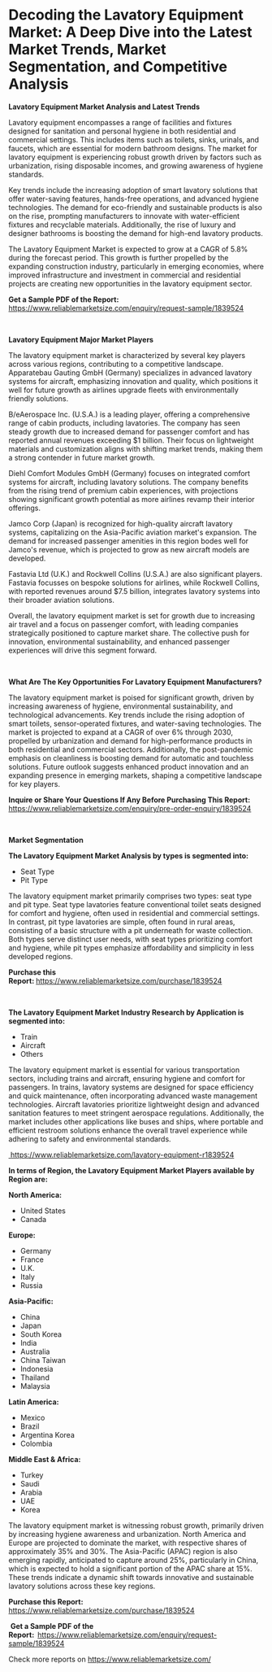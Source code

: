 <p><h1>Decoding the Lavatory Equipment Market: A Deep Dive into the Latest Market Trends, Market Segmentation, and Competitive Analysis</h1></p><p><strong>Lavatory Equipment Market Analysis and Latest Trends</strong></p>
<p><p>Lavatory equipment encompasses a range of facilities and fixtures designed for sanitation and personal hygiene in both residential and commercial settings. This includes items such as toilets, sinks, urinals, and faucets, which are essential for modern bathroom designs. The market for lavatory equipment is experiencing robust growth driven by factors such as urbanization, rising disposable incomes, and growing awareness of hygiene standards.</p><p>Key trends include the increasing adoption of smart lavatory solutions that offer water-saving features, hands-free operations, and advanced hygiene technologies. The demand for eco-friendly and sustainable products is also on the rise, prompting manufacturers to innovate with water-efficient fixtures and recyclable materials. Additionally, the rise of luxury and designer bathrooms is boosting the demand for high-end lavatory products.</p><p>The Lavatory Equipment Market is expected to grow at a CAGR of 5.8% during the forecast period. This growth is further propelled by the expanding construction industry, particularly in emerging economies, where improved infrastructure and investment in commercial and residential projects are creating new opportunities in the lavatory equipment sector.</p></p>
<p><strong>Get a Sample PDF of the Report:&nbsp;</strong> <a href="https://www.reliablemarketsize.com/enquiry/request-sample/1839524?utm_campaign=3504&utm_medium=2&utm_source=Github&utm_content=ia&utm_term=04042025&utm_id=lavatory-equipment">https://www.reliablemarketsize.com/enquiry/request-sample/1839524</a></p>
<p>&nbsp;</p>
<p><strong>Lavatory Equipment Major Market Players</strong></p>
<p><p>The lavatory equipment market is characterized by several key players across various regions, contributing to a competitive landscape. Apparatebau Gauting GmbH (Germany) specializes in advanced lavatory systems for aircraft, emphasizing innovation and quality, which positions it well for future growth as airlines upgrade fleets with environmentally friendly solutions.</p><p>B/eAerospace Inc. (U.S.A.) is a leading player, offering a comprehensive range of cabin products, including lavatories. The company has seen steady growth due to increased demand for passenger comfort and has reported annual revenues exceeding $1 billion. Their focus on lightweight materials and customization aligns with shifting market trends, making them a strong contender in future market growth.</p><p>Diehl Comfort Modules GmbH (Germany) focuses on integrated comfort systems for aircraft, including lavatory solutions. The company benefits from the rising trend of premium cabin experiences, with projections showing significant growth potential as more airlines revamp their interior offerings. </p><p>Jamco Corp (Japan) is recognized for high-quality aircraft lavatory systems, capitalizing on the Asia-Pacific aviation market's expansion. The demand for increased passenger amenities in this region bodes well for Jamco's revenue, which is projected to grow as new aircraft models are developed.</p><p>Fastavia Ltd (U.K.) and Rockwell Collins (U.S.A.) are also significant players. Fastavia focusses on bespoke solutions for airlines, while Rockwell Collins, with reported revenues around $7.5 billion, integrates lavatory systems into their broader aviation solutions.</p><p>Overall, the lavatory equipment market is set for growth due to increasing air travel and a focus on passenger comfort, with leading companies strategically positioned to capture market share. The collective push for innovation, environmental sustainability, and enhanced passenger experiences will drive this segment forward.</p></p>
<p>&nbsp;</p>
<p><strong>What Are The Key Opportunities For Lavatory Equipment Manufacturers?</strong></p>
<p><p>The lavatory equipment market is poised for significant growth, driven by increasing awareness of hygiene, environmental sustainability, and technological advancements. Key trends include the rising adoption of smart toilets, sensor-operated fixtures, and water-saving technologies. The market is projected to expand at a CAGR of over 6% through 2030, propelled by urbanization and demand for high-performance products in both residential and commercial sectors. Additionally, the post-pandemic emphasis on cleanliness is boosting demand for automatic and touchless solutions. Future outlook suggests enhanced product innovation and an expanding presence in emerging markets, shaping a competitive landscape for key players.</p></p>
<p><strong>Inquire or Share Your Questions If Any Before Purchasing This Report:</strong> <a href="https://www.reliablemarketsize.com/enquiry/pre-order-enquiry/1839524?utm_campaign=3504&utm_medium=2&utm_source=Github&utm_content=ia&utm_term=04042025&utm_id=lavatory-equipment">https://www.reliablemarketsize.com/enquiry/pre-order-enquiry/1839524</a></p>
<p>&nbsp;</p>
<p><strong>Market Segmentation</strong></p>
<p><strong>The Lavatory Equipment Market Analysis by types is segmented into:</strong></p>
<p><ul><li>Seat Type</li><li>Pit Type</li></ul></p>
<p><p>The lavatory equipment market primarily comprises two types: seat type and pit type. Seat type lavatories feature conventional toilet seats designed for comfort and hygiene, often used in residential and commercial settings. In contrast, pit type lavatories are simple, often found in rural areas, consisting of a basic structure with a pit underneath for waste collection. Both types serve distinct user needs, with seat types prioritizing comfort and hygiene, while pit types emphasize affordability and simplicity in less developed regions.</p></p>
<p><strong>Purchase this Report:&nbsp;</strong><a href="https://www.reliablemarketsize.com/purchase/1839524?utm_campaign=3504&utm_medium=2&utm_source=Github&utm_content=ia&utm_term=04042025&utm_id=lavatory-equipment">https://www.reliablemarketsize.com/purchase/1839524</a></p>
<p>&nbsp;</p>
<p><strong>The Lavatory Equipment Market Industry Research by Application is segmented into:</strong></p>
<p><ul><li>Train</li><li>Aircraft</li><li>Others</li></ul></p>
<p><p>The lavatory equipment market is essential for various transportation sectors, including trains and aircraft, ensuring hygiene and comfort for passengers. In trains, lavatory systems are designed for space efficiency and quick maintenance, often incorporating advanced waste management technologies. Aircraft lavatories prioritize lightweight design and advanced sanitation features to meet stringent aerospace regulations. Additionally, the market includes other applications like buses and ships, where portable and efficient restroom solutions enhance the overall travel experience while adhering to safety and environmental standards.</p></p>
<p><a href="https://www.reliablemarketsize.com/lavatory-equipment-r1839524?utm_campaign=3504&utm_medium=2&utm_source=Github&utm_content=ia&utm_term=04042025&utm_id=lavatory-equipment">&nbsp;https://www.reliablemarketsize.com/lavatory-equipment-r1839524</a></p>
<p><strong>In terms of Region, the Lavatory Equipment Market Players available by Region are:</strong></p>
<p>
    <p> <strong> North America: </strong>
        <ul>
            <li>United States</li>
            <li>Canada</li>
        </ul>
        </p> 
    <p> <strong> Europe: </strong>
        <ul>
            <li>Germany</li>
            <li>France</li>
            <li>U.K.</li>
            <li>Italy</li>
            <li>Russia</li>
        </ul>
        </p> 
    <p> <strong> Asia-Pacific: </strong>
        <ul>
            <li>China</li>
            <li>Japan</li>
            <li>South Korea</li>
            <li>India</li>
            <li>Australia</li>
            <li>China Taiwan</li>
            <li>Indonesia</li>
            <li>Thailand</li>
            <li>Malaysia</li>
        </ul>
        </p> 
    <p> <strong> Latin America: </strong>
        <ul>
            <li>Mexico</li>
            <li>Brazil</li>
            <li>Argentina Korea</li>
            <li>Colombia</li>
        </ul>
        </p> 
    <p> <strong> Middle East & Africa: </strong>
        <ul>
            <li>Turkey</li>
            <li>Saudi</li>
            <li>Arabia</li>
            <li>UAE</li>
            <li>Korea</li>
        </ul>
    </p>
    </p>
<p><p>The lavatory equipment market is witnessing robust growth, primarily driven by increasing hygiene awareness and urbanization. North America and Europe are projected to dominate the market, with respective shares of approximately 35% and 30%. The Asia-Pacific (APAC) region is also emerging rapidly, anticipated to capture around 25%, particularly in China, which is expected to hold a significant portion of the APAC share at 15%. These trends indicate a dynamic shift towards innovative and sustainable lavatory solutions across these key regions.</p></p>
<p><strong>Purchase this Report: </strong><a href="https://www.reliablemarketsize.com/purchase/1839524?utm_campaign=3504&utm_medium=2&utm_source=Github&utm_content=ia&utm_term=04042025&utm_id=lavatory-equipment">https://www.reliablemarketsize.com/purchase/1839524</a></p>
<p>&nbsp;<strong>Get a Sample PDF of the Report:&nbsp;&nbsp;</strong><a href="https://www.reliablemarketsize.com/enquiry/request-sample/1839524?utm_campaign=3504&utm_medium=2&utm_source=Github&utm_content=ia&utm_term=04042025&utm_id=lavatory-equipment">https://www.reliablemarketsize.com/enquiry/request-sample/1839524</a></p>
<p><strong></strong></p>
<p>Check more reports on <a href="https://www.reliablemarketsize.com/?utm_campaign=3504&utm_medium=2&utm_source=Github&utm_content=ia&utm_term=04042025&utm_id=lavatory-equipment">https://www.reliablemarketsize.com/</a></p>